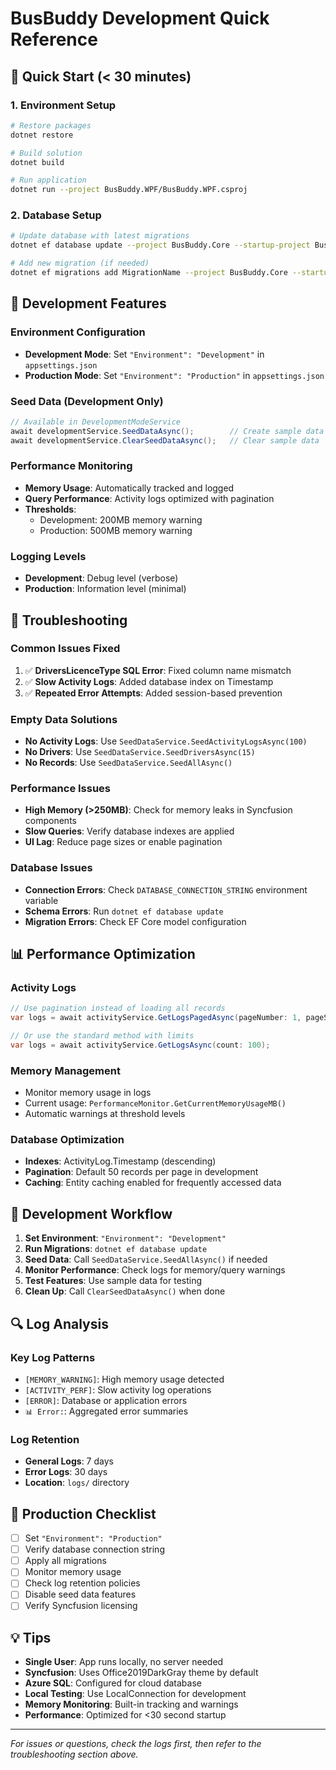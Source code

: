 # BusBuddy Development Quick Reference

## 🚀 Quick Start (< 30 minutes)

### 1. **Environment Setup**
```bash
# Restore packages
dotnet restore

# Build solution
dotnet build

# Run application
dotnet run --project BusBuddy.WPF/BusBuddy.WPF.csproj
```

### 2. **Database Setup**
```bash
# Update database with latest migrations
dotnet ef database update --project BusBuddy.Core --startup-project BusBuddy.WPF/BusBuddy.WPF.csproj

# Add new migration (if needed)
dotnet ef migrations add MigrationName --project BusBuddy.Core --startup-project BusBuddy.WPF/BusBuddy.WPF.csproj
```

## 🔧 Development Features

### **Environment Configuration**
- **Development Mode**: Set `"Environment": "Development"` in `appsettings.json`
- **Production Mode**: Set `"Environment": "Production"` in `appsettings.json`

### **Seed Data (Development Only)**
```csharp
// Available in DevelopmentModeService
await developmentService.SeedDataAsync();        // Create sample data
await developmentService.ClearSeedDataAsync();   // Clear sample data
```

### **Performance Monitoring**
- **Memory Usage**: Automatically tracked and logged
- **Query Performance**: Activity logs optimized with pagination
- **Thresholds**: 
  - Development: 200MB memory warning
  - Production: 500MB memory warning

### **Logging Levels**
- **Development**: Debug level (verbose)
- **Production**: Information level (minimal)

## 🐛 Troubleshooting

### **Common Issues Fixed**
1. ✅ **DriversLicenceType SQL Error**: Fixed column name mismatch
2. ✅ **Slow Activity Logs**: Added database index on Timestamp
3. ✅ **Repeated Error Attempts**: Added session-based prevention

### **Empty Data Solutions**
- **No Activity Logs**: Use `SeedDataService.SeedActivityLogsAsync(100)`
- **No Drivers**: Use `SeedDataService.SeedDriversAsync(15)`
- **No Records**: Use `SeedDataService.SeedAllAsync()`

### **Performance Issues**
- **High Memory (>250MB)**: Check for memory leaks in Syncfusion components
- **Slow Queries**: Verify database indexes are applied
- **UI Lag**: Reduce page sizes or enable pagination

### **Database Issues**
- **Connection Errors**: Check `DATABASE_CONNECTION_STRING` environment variable
- **Schema Errors**: Run `dotnet ef database update`
- **Migration Errors**: Check EF Core model configuration

## 📊 Performance Optimization

### **Activity Logs**
```csharp
// Use pagination instead of loading all records
var logs = await activityService.GetLogsPagedAsync(pageNumber: 1, pageSize: 50);

// Or use the standard method with limits
var logs = await activityService.GetLogsAsync(count: 100);
```

### **Memory Management**
- Monitor memory usage in logs
- Current usage: `PerformanceMonitor.GetCurrentMemoryUsageMB()`
- Automatic warnings at threshold levels

### **Database Optimization**
- **Indexes**: ActivityLog.Timestamp (descending)
- **Pagination**: Default 50 records per page in development
- **Caching**: Entity caching enabled for frequently accessed data

## 🎯 Development Workflow

1. **Set Environment**: `"Environment": "Development"`
2. **Run Migrations**: `dotnet ef database update`
3. **Seed Data**: Call `SeedDataService.SeedAllAsync()` if needed
4. **Monitor Performance**: Check logs for memory/query warnings
5. **Test Features**: Use sample data for testing
6. **Clean Up**: Call `ClearSeedDataAsync()` when done

## 🔍 Log Analysis

### **Key Log Patterns**
- `[MEMORY_WARNING]`: High memory usage detected
- `[ACTIVITY_PERF]`: Slow activity log operations
- `[ERROR]`: Database or application errors
- `📊 Error:`: Aggregated error summaries

### **Log Retention**
- **General Logs**: 7 days
- **Error Logs**: 30 days
- **Location**: `logs/` directory

## 🚨 Production Checklist

- [ ] Set `"Environment": "Production"`
- [ ] Verify database connection string
- [ ] Apply all migrations
- [ ] Monitor memory usage
- [ ] Check log retention policies
- [ ] Disable seed data features
- [ ] Verify Syncfusion licensing

## 💡 Tips

- **Single User**: App runs locally, no server needed
- **Syncfusion**: Uses Office2019DarkGray theme by default
- **Azure SQL**: Configured for cloud database
- **Local Testing**: Use LocalConnection for development
- **Memory Monitoring**: Built-in tracking and warnings
- **Performance**: Optimized for <30 second startup

---

*For issues or questions, check the logs first, then refer to the troubleshooting section above.*
